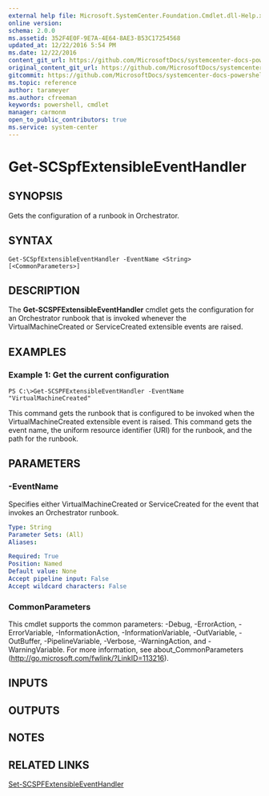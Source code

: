 ```yaml
---
external help file: Microsoft.SystemCenter.Foundation.Cmdlet.dll-Help.xml
online version: 
schema: 2.0.0
ms.assetid: 352F4E0F-9E7A-4E64-8AE3-B53C17254568
updated_at: 12/22/2016 5:54 PM
ms.date: 12/22/2016
content_git_url: https://github.com/MicrosoftDocs/systemcenter-docs-powershell/blob/master/systemcenter-cmdlets/SystemCenter2016/ServiceProviderFoundation/vlatest/Get-SCSPFExtensibleEventHandler.md
original_content_git_url: https://github.com/MicrosoftDocs/systemcenter-docs-powershell/blob/master/systemcenter-cmdlets/SystemCenter2016/ServiceProviderFoundation/vlatest/Get-SCSPFExtensibleEventHandler.md
gitcommit: https://github.com/MicrosoftDocs/systemcenter-docs-powershell/blob/17c3a51bd892aad46c731d9f381f0704b4815004/systemcenter-cmdlets/SystemCenter2016/ServiceProviderFoundation/vlatest/Get-SCSPFExtensibleEventHandler.md
ms.topic: reference
author: tarameyer
ms.author: cfreeman
keywords: powershell, cmdlet
manager: carmonm
open_to_public_contributors: true
ms.service: system-center
---
```


# Get-SCSpfExtensibleEventHandler

## SYNOPSIS
Gets the configuration of a runbook in Orchestrator.

## SYNTAX

```
Get-SCSpfExtensibleEventHandler -EventName <String> [<CommonParameters>]
```

## DESCRIPTION
The **Get-SCSPFExtensibleEventHandler** cmdlet gets the configuration for an Orchestrator runbook that is invoked whenever the VirtualMachineCreated or ServiceCreated extensible events are raised.

## EXAMPLES

### Example 1: Get the current configuration
```
PS C:\>Get-SCSPFExtensibleEventHandler -EventName "VirtualMachineCreated"
```

This command gets the runbook that is configured to be invoked when the VirtualMachineCreated extensible event is raised.
This command gets the event name, the uniform resource identifier (URI) for the runbook, and the path for the runbook.

## PARAMETERS

### -EventName
Specifies either VirtualMachineCreated or ServiceCreated for the event that invokes an Orchestrator runbook.

```yaml
Type: String
Parameter Sets: (All)
Aliases: 

Required: True
Position: Named
Default value: None
Accept pipeline input: False
Accept wildcard characters: False
```

### CommonParameters
This cmdlet supports the common parameters: -Debug, -ErrorAction, -ErrorVariable, -InformationAction, -InformationVariable, -OutVariable, -OutBuffer, -PipelineVariable, -Verbose, -WarningAction, and -WarningVariable. For more information, see about_CommonParameters (http://go.microsoft.com/fwlink/?LinkID=113216).

## INPUTS

## OUTPUTS

## NOTES

## RELATED LINKS

[Set-SCSPFExtensibleEventHandler](xref:SystemCenter2016/ServiceProviderFoundation/vlatest/Set-SCSPFExtensibleEventHandler.md)

